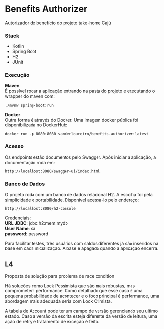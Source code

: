 # Benefits Authorizer

Autorizador de benefício do projeto take-home Cajú

### Stack
<ul>
    <li>Kotlin</li>
    <li>Spring Boot</li>
    <li>H2</li>
    <li>JUnit</li>
</ul>

### Execução

<b>Maven</b><br>
É possível rodar a aplicação entrando na pasta do projeto e executando o wrapper do maven com:

``./mvnw spring-boot:run``

<b>Docker</b><br>
Outra forma é através do Docker. Uma imagem docker pública foi disponibilizada no DockerHub:

``docker run -p 8080:8080 vanderloureiro/benefits-authorizer:latest``

### Acesso

Os endpoints estão documentos pelo Swagger. Após iniciar a aplicação, a documentação roda em:

``http://localhost:8080/swagger-ui/index.html``

### Banco de Dados

O projeto roda com um banco de dados relacional H2. A escolha foi pela simplicidade e portabilidade. 
Disponível acessa-lo pelo endereço:

``http://localhost:8080/h2-console``

Credenciais:<br>
<b>URL JDBC</b>: jdbc:h2:mem:mydb <br>
<b>User Name</b>: sa <br>
<b>password</b>: password<br>

Para facilitar testes, três usuários com saldos diferentes já são inseridos na base em cada inicialização. 
A base é apagada quando a aplicação encerra. 

## L4

Proposta de solução para problema de race condition

Há soluções como Lock Pessimista que são mais robustas, mas comprometem performance. 
Como detalhado que esse caso é uma pequena probabilidade de acontecer e o foco principal é performance, 
uma abordagem mais adequada seria com Lock Otimista.

A tabela de Account pode ter um campo de versão gerenciando seu ultimo estado. 
Caso a versão da escrita esteja diferente da versão de leitura, uma ação de retry e tratamento de exceção é feito.


